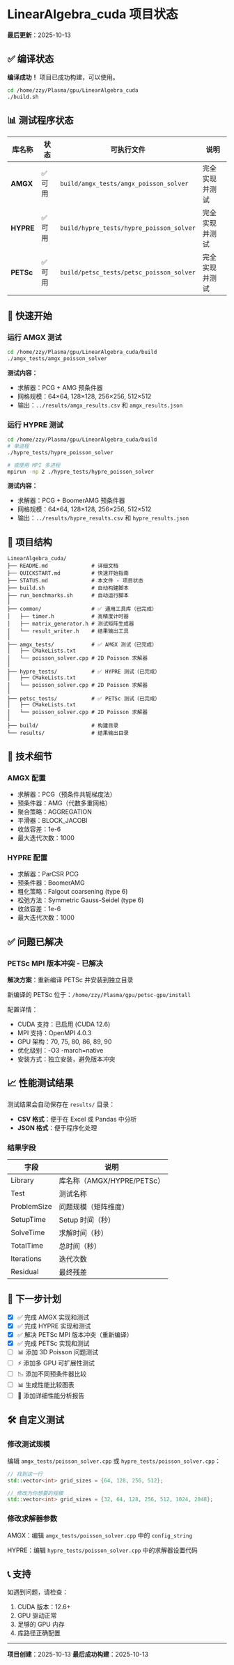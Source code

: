 # LinearAlgebra_cuda 项目状态

**最后更新**：2025-10-13

## ✅ 编译状态

**编译成功！** 项目已成功构建，可以使用。

```bash
cd /home/zzy/Plasma/gpu/LinearAlgebra_cuda
./build.sh
```

## 📊 测试程序状态

| 库名称 | 状态 | 可执行文件 | 说明 |
|--------|------|-----------|------|
| **AMGX** | ✅ 可用 | `build/amgx_tests/amgx_poisson_solver` | 完全实现并测试 |
| **HYPRE** | ✅ 可用 | `build/hypre_tests/hypre_poisson_solver` | 完全实现并测试 |
| **PETSc** | ✅ 可用 | `build/petsc_tests/petsc_poisson_solver` | 完全实现并测试 |

## 🚀 快速开始

### 运行 AMGX 测试

```bash
cd /home/zzy/Plasma/gpu/LinearAlgebra_cuda/build
./amgx_tests/amgx_poisson_solver
```

**测试内容：**
- 求解器：PCG + AMG 预条件器
- 网格规模：64×64, 128×128, 256×256, 512×512
- 输出：`../results/amgx_results.csv` 和 `amgx_results.json`

### 运行 HYPRE 测试

```bash
cd /home/zzy/Plasma/gpu/LinearAlgebra_cuda/build
# 单进程
./hypre_tests/hypre_poisson_solver

# 或使用 MPI 多进程
mpirun -np 2 ./hypre_tests/hypre_poisson_solver
```

**测试内容：**
- 求解器：PCG + BoomerAMG 预条件器
- 网格规模：64×64, 128×128, 256×256, 512×512
- 输出：`../results/hypre_results.csv` 和 `hypre_results.json`

## 📁 项目结构

```
LinearAlgebra_cuda/
├── README.md              # 详细文档
├── QUICKSTART.md          # 快速开始指南
├── STATUS.md              # 本文件 - 项目状态
├── build.sh               # 自动构建脚本
├── run_benchmarks.sh      # 自动运行脚本
│
├── common/                # ✅ 通用工具库（已完成）
│   ├── timer.h            # 高精度计时器
│   ├── matrix_generator.h # 测试矩阵生成器
│   └── result_writer.h    # 结果输出工具
│
├── amgx_tests/            # ✅ AMGX 测试（已完成）
│   ├── CMakeLists.txt
│   └── poisson_solver.cpp # 2D Poisson 求解器
│
├── hypre_tests/           # ✅ HYPRE 测试（已完成）
│   ├── CMakeLists.txt
│   └── poisson_solver.cpp # 2D Poisson 求解器
│
├── petsc_tests/           # ✅ PETSc 测试（已完成）
│   ├── CMakeLists.txt
│   └── poisson_solver.cpp # 2D Poisson 求解器
│
├── build/                 # 构建目录
└── results/               # 结果输出目录
```

## 🔧 技术细节

### AMGX 配置
- 求解器：PCG（预条件共轭梯度法）
- 预条件器：AMG（代数多重网格）
- 聚合策略：AGGREGATION
- 平滑器：BLOCK_JACOBI
- 收敛容差：1e-6
- 最大迭代次数：1000

### HYPRE 配置
- 求解器：ParCSR PCG
- 预条件器：BoomerAMG
- 粗化策略：Falgout coarsening (type 6)
- 松弛方法：Symmetric Gauss-Seidel (type 6)
- 收敛容差：1e-6
- 最大迭代次数：1000

## ✅ 问题已解决

### PETSc MPI 版本冲突 - 已解决

**解决方案**：重新编译 PETSc 并安装到独立目录

新编译的 PETSc 位于：`/home/zzy/Plasma/gpu/petsc-gpu/install`

配置详情：
- CUDA 支持：已启用 (CUDA 12.6)
- MPI 支持：OpenMPI 4.0.3
- GPU 架构：70, 75, 80, 86, 89, 90
- 优化级别：-O3 -march=native
- 安装方式：独立安装，避免版本冲突

## 📈 性能测试结果

测试结果会自动保存在 `results/` 目录：

- **CSV 格式**：便于在 Excel 或 Pandas 中分析
- **JSON 格式**：便于程序化处理

### 结果字段

| 字段 | 说明 |
|------|------|
| Library | 库名称（AMGX/HYPRE/PETSc） |
| Test | 测试名称 |
| ProblemSize | 问题规模（矩阵维度） |
| SetupTime | Setup 时间（秒） |
| SolveTime | 求解时间（秒） |
| TotalTime | 总时间（秒） |
| Iterations | 迭代次数 |
| Residual | 最终残差 |

## 🎯 下一步计划

- [x] ✅ 完成 AMGX 实现和测试
- [x] ✅ 完成 HYPRE 实现和测试
- [x] ✅ 解决 PETSc MPI 版本冲突（重新编译）
- [x] ✅ 完成 PETSc 实现和测试
- [ ] 📊 添加 3D Poisson 问题测试
- [ ] ⚡ 添加多 GPU 可扩展性测试
- [ ] 📉 添加不同预条件器比较
- [ ] 📊 生成性能比较图表
- [ ] 📝 添加详细性能分析报告

## 🛠️ 自定义测试

### 修改测试规模

编辑 `amgx_tests/poisson_solver.cpp` 或 `hypre_tests/poisson_solver.cpp`：

```cpp
// 找到这一行
std::vector<int> grid_sizes = {64, 128, 256, 512};

// 修改为你想要的规模
std::vector<int> grid_sizes = {32, 64, 128, 256, 512, 1024, 2048};
```

### 修改求解器参数

AMGX：编辑 `amgx_tests/poisson_solver.cpp` 中的 `config_string`

HYPRE：编辑 `hypre_tests/poisson_solver.cpp` 中的求解器设置代码

## 📞 支持

如遇到问题，请检查：
1. CUDA 版本：12.6+
2. GPU 驱动正常
3. 足够的 GPU 内存
4. 库路径正确配置

---

**项目创建**：2025-10-13
**最后成功构建**：2025-10-13

